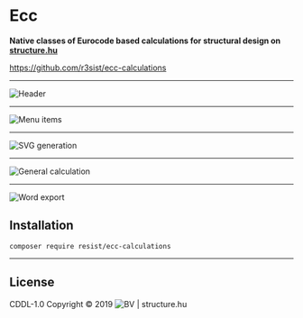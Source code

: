 # Ecc

**Native classes of Eurocode based calculations for structural design on [structure.hu](https://structure.hu)**

https://github.com/r3sist/ecc-calculations

---

![Header](https://structure.hu/img/eccpromo/promo0.png)

---

![Menu items](https://structure.hu/img/eccpromo/promo1.png)

---

![SVG generation](https://structure.hu/img/eccpromo/promo2.png)

---

![General calculation](https://structure.hu/img/eccpromo/promo3.png)

---

![Word export](https://structure.hu/img/eccpromo/promo4.png)

## Installation

```
composer require resist/ecc-calculations
```

---

## License

CDDL-1.0 Copyright &copy; 2019 ![BV](https://structure.hu/img/bV.png) | structure.hu

